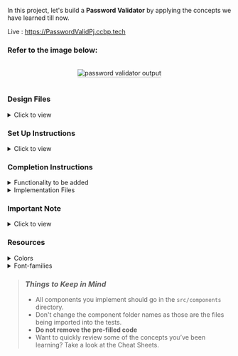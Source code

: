 In this project, let's build a **Password Validator** by applying the concepts we have learned till now.

Live : https://PasswordValidPj.ccbp.tech

### Refer to the image below:

<br/>
<div style="text-align: center;">
    <img src="https://assets.ccbp.in/frontend/content/react-js-hooks/password-validator-output-v0.gif" alt="password validator output" style="max-width:70%;box-shadow:0 2.8px 2.2px rgba(0, 0, 0, 0.12)">
</div>
<br/>

### Design Files

<details>
<summary>Click to view</summary>

- [Extra Small (Size < 576px) and Small (Size >= 576px)](https://assets.ccbp.in/frontend/content/react-js-hooks/password-validator-sm-output.png)
- [Medium (Size >= 768px), Large (Size >= 992px) and Extra Large (Size >= 1200px) - Empty Password](https://assets.ccbp.in/frontend/content/react-js-hooks/password-validator-empty-password-lg-output.png)
- [Medium (Size >= 768px), Large (Size >= 992px) and Extra Large (Size >= 1200px) - Invalid Password](https://assets.ccbp.in/frontend/content/react-js-hooks/password-validator-invalid-password-lg-output.png)
- [Medium (Size >= 768px), Large (Size >= 992px) and Extra Large (Size >= 1200px) - Valid Password](https://assets.ccbp.in/frontend/content/react-js-hooks/password-validator-valid-password-lg-output.png)

</details>

### Set Up Instructions

<details>
<summary>Click to view</summary>

- Download dependencies by running `npm install`
- Start up the app using `npm start`
</details>

### Completion Instructions

<details>
<summary>Functionality to be added</summary>
<br/>

The app must have the following functionalities

- When the app is opened,
  - Error message should be displayed
- When a non-empty value is provided in the input,
  - If provided value length is **less than eight characters**, then the error message should be displayed
  - If provided value length is **greater than or equal to eight characters**, then the error message should not be displayed

</details>

<details>
<summary>Implementation Files</summary>
<br/>

Use these files to complete the implementation:

- `src/components/PasswordValidator/index.js`
- `src/components/PasswordValidator/styledComponents.js`
</details>

### Important Note

<details>
<summary>Click to view</summary>

<br/>

**The following instructions are required for the tests to pass**

- **Styled Components** should be used for styling purposes
- **Roboto** should be applied as `font-family` for **Password Validator** heading

</details>

### Resources

<details>
<summary>Colors</summary>
<br/>

**Background Colors**:

<div style="background-color: #24263c; width: 150px; padding: 10px; color: white">Hex: #24263c</div>
<div style="background-color: #edeeff; width: 150px; padding: 10px; color: black">Hex: #edeeff</div>
<div style="background-color: #383a4e; width: 150px; padding: 10px; color: white">Hex: #383a4e</div>
<div style="background-color: #475569; width: 150px; padding: 10px; color: white">Hex: #475569</div>
<br/>

**Box Shadow Color**:

<div style="background-color: #434451; width: 150px; padding: 10px; color: white">Hex: #434451</div>
<br/>

**Text Colors**:

<div style="background-color: #ef4444; width: 150px; padding: 10px; color: black">Hex: #ef4444</div>
<div style="background-color: #f8fafc; width: 150px; padding: 10px; color: black">Hex: #f8fafc</div>
<div style="background-color: #ffffff; width: 150px; padding: 10px; color: black">Hex: #ffffff</div>
<br/>

</details>

<details>
<summary>Font-families</summary>

- Roboto

</details>

> ### _Things to Keep in Mind_
>
> - All components you implement should go in the `src/components` directory.
> - Don't change the component folder names as those are the files being imported into the tests.
> - **Do not remove the pre-filled code**
> - Want to quickly review some of the concepts you’ve been learning? Take a look at the Cheat Sheets.
